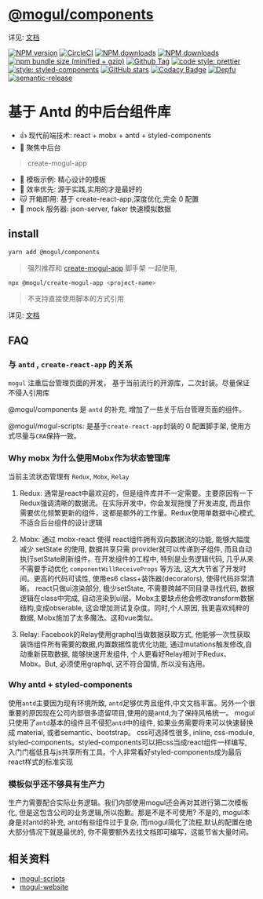 # [@mogul/components](https://freshesx.github.io/mogul-website/)

详见: [文档](https://freshesx.github.io/mogul-website/)

[![NPM version](https://img.shields.io/npm/v/@mogul/components.svg?style=flat-square)](https://www.npmjs.com/package/@mogul/components)
[![CircleCI](https://circleci.com/gh/freshesx/mogul.svg?style=svg&circle-token=37fb5b4463a5bbc51ad8a291cecb8af30a0c1349)](https://circleci.com/gh/freshesx/mogul)
[![NPM downloads](https://img.shields.io/npm/dm/@mogul/components.svg?style=flat-square)](https://www.npmjs.com/package/@mogul/components)
[![NPM downloads](https://img.shields.io/npm/l/@mogul/components.svg?style=flat-square)](https://www.npmjs.com/package/@mogul/components)
[![npm bundle size (minified + gzip)](https://img.shields.io/bundlephobia/minzip/@mogul/components.svg)](https://www.npmjs.com/package/@mogul/components)
[![Github Tag](https://img.shields.io/github/tag/freshesx/mogul.svg)](https://github.com/freshesx/mogul)
[![code style: prettier](https://img.shields.io/badge/code_style-prettier-ff69b4.svg)](https://github.com/prettier/prettier)
[![style: styled-components](https://img.shields.io/badge/style-%F0%9F%92%85%20styled--components-orange.svg?colorB=daa357&colorA=db748e)](https://github.com/styled-components/styled-components)
[![GitHub stars](https://img.shields.io/github/stars/freshesx/mogul.svg?style=social&label=Stars)](https://github.com/freshesx/mogul)
[![Codacy Badge](https://api.codacy.com/project/badge/Grade/1f498cc05ed34dfeb5553c5caef5becf)](https://www.codacy.com/app/JennerChen/mogul?utm_source=github.com&utm_medium=referral&utm_content=freshesx/mogul&utm_campaign=Badge_Grade)
[![Depfu](https://badges.depfu.com/badges/86a1bcd8ce413602052d70a1833b0561/overview.svg)](https://depfu.com/github/freshesx/mogul?project_id=7201)
<a href="#badge">
<img alt="semantic-release" src="https://img.shields.io/badge/%20%20%F0%9F%93%A6%F0%9F%9A%80-semantic--release-e10079.svg">
</a>

# 基于 Antd 的中后台组件库

- :+1: 现代前端技术: react + mobx + antd + styled-components
- :clap: 聚焦中后台

> create-mogul-app

- :100: 模板示例: 精心设计的模板
- :high_brightness: 效率优先: 源于实践,实用的才是最好的
- :cat: 开箱即用: 基于 create-react-app,深度优化,完全 0 配置
- :dog: mock 服务器: json-server, faker 快速模拟数据

## install

```bash
yarn add @mogul/components
```

> 强烈推荐和 [create-mogul-app](https://freshesx.github.io/mogul-website/docs/create-mogul-app) 脚手架 一起使用,

```bash
npx @mogul/create-mogul-app <project-name>
```

> 不支持直接使用脚本的方式引用

详见: [文档](https://freshesx.github.io/mogul-website/)

## FAQ
### 与 `antd` , `create-react-app` 的关系

`mogul` 注重后台管理页面的开发， 基于当前流行的开源库，二次封装。尽量保证不侵入引用库

@mogul/components 是 `antd` 的补充, 增加了一些关于后台管理页面的组件。

@mogul/mogul-scripts: 是基于`create-react-app`封装的 0 配置脚手架, 使用方式尽量与`CRA`保持一致。

### Why mobx 为什么使用Mobx作为状态管理库

当前主流状态管理有 `Redux`, `Mobx`, `Relay`

1. Redux: 通常是react中最欢迎的，但是组件库并不一定需要。主要原因有一下
Redux强调清晰的数据流。在实际开发中，你会发现拖慢了开发进度, 而且你需要优化频繁更新的组件，这都是额外的工作量。Redux使用单数据中心模式, 不适合后台组件的设计逻辑

2. Mobx: 通过 mobx-react 使得 react组件拥有双向数据流的功能, 能够大幅度减少 setState 的使用, 数据共享只需 provider就可以传递到子组件, 而且自动执行setState刷新组件。在开发组件的工程中, 特别是业务逻辑代码, 几乎从来不需要手动优化 `componentWillReceiveProps` 等方法, 这大大节省了开发时间。更高的代码可读性, 使用es6 class+装饰器(decorators), 使得代码非常清晰。 react只做ui渲染部分, 极少setState, 不需要跨越不同目录寻找代码, 数据逻辑在class中完成, 自动渲染到ui层。Mobx主要缺点他会修改transform数据结构,变成obserable, 这会增加测试复杂度。同时,个人原因, 我更喜欢纯粹的数据, Mobx施加了太多魔法。这和vue类似。

3. Relay: Facebook的Relay使用graphql当做数据获取方式, 他能够一次性获取装饰组件所有需要的数据,内置数据性能优化功能, 通过mutations触发修改,自动重新获取数据, 能够快速开发组件, 个人更看好Relay相对于Redux、Mobx。But, 必须使用graphql, 这不符合国情, 所以没有选用。

### Why antd + styled-components

使用`antd`主要因为现有环境所致, `antd`足够优秀且组件,中文文档丰富。另外一个很重要的原因现在公司内部很多遗留项目,使用的是antd,为了保持风格统一。
mogul只使用了`antd`基本的组件且不侵犯`antd`中的组件, 如果业务需要将来可以快速替换成 material, 或者semantic、bootstrap。
css可选择性很多, inline, css-module, styled-components。styled-components可以把css当成react组件一样编写, 入门门槛低且与js共享所有工具。个人非常看好styled-components成为最后react样式的标准实现

### 模板似乎还不够具有生产力

生产力需要配合实际业务逻辑。我们内部使用mogul还会再对其进行第二次模板化, 但是这包含公司的业务逻辑,所以抱歉。那是不是不可使用? 不是的, mogul本身是对antd的补充, antd有些组件过于复杂, 而mogul简化了流程,默认的配置在绝大部分情况下就是最优的, 你不需要额外去找文档即可编写，这能节省大量时间。

## 相关资料

- [mogul-scripts](https://github.com/freshesx/mogul-scripts)
- [mogul-website](https://github.com/freshesx/mogul-website)
